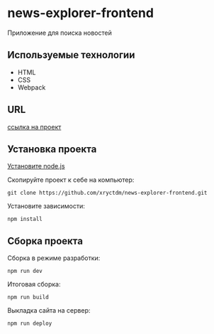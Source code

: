 # news-explorer-frontend

Приложение для поиска новостей

## Используемые технологии

- HTML
- CSS
- Webpack

## URL

[ссылка на проект](https://xryctdm.github.io/news-explorer-frontend)

## Установка проекта

[Установите node.js](https://nodejs.org/en/download)

Скопируйте проект к себе на компьютер:
```
git clone https://github.com/xryctdm/news-explorer-frontend.git
```
Установите зависимости:
```
npm install
```

## Сборка проекта

Сборка в режиме разработки:
```
npm run dev
```

Итоговая сборка:
```
npm run build
```

Выкладка сайта на сервер:
```
npm run deploy
```
